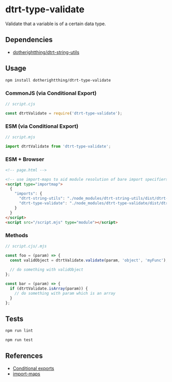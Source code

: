 # dtrt-type-validate

Validate that a variable is of a certain data type.

## Dependencies

* [dotherightthing/dtrt-string-utils](https://github.com/dotherightthing/dtrt-string-utils)

## Usage

```sh
npm install dotherightthing/dtrt-type-validate
```

### CommonJS (via Conditional Export)

```js
// script.cjs

const dtrtValidate = require('dtrt-type-validate');
```

### ESM (via Conditional Export)

```js
// script.mjs

import dtrtValidate from 'dtrt-type-validate';
```

### ESM + Browser

```html
<!-- page.html -->

<!-- use import-maps to aid module resolution of bare import specifiers -->
<script type="importmap">
  {
    "imports": {
      "dtrt-string-utils": "./node_modules/dtrt-string-utils/dist/dtrt-string-utils.mjs",
      "dtrt-type-validate": "./node_modules/dtrt-type-validate/dist/dtrt-type-validate.mjs"
    }
  }
</script>
<script src="/script.mjs" type="module"></script>
```

### Methods

```js
// script.cjs/.mjs

const foo = (param) => {
  const validObject = dtrtValidate.validate(param, 'object', 'myFunc');
  
  // do something with validObject
};

const bar = (param) => {
  if (dtrtValidate.isArray(param)) {
    // do something with param which is an array
  }
};
```

## Tests

```sh
npm run lint
```

```sh
npm run test
```

## References

* [Conditional exports](https://nodejs.org/api/packages.html#conditional-exports)
* [import-maps](https://blog.logrocket.com/es-modules-in-browsers-with-import-maps/)
